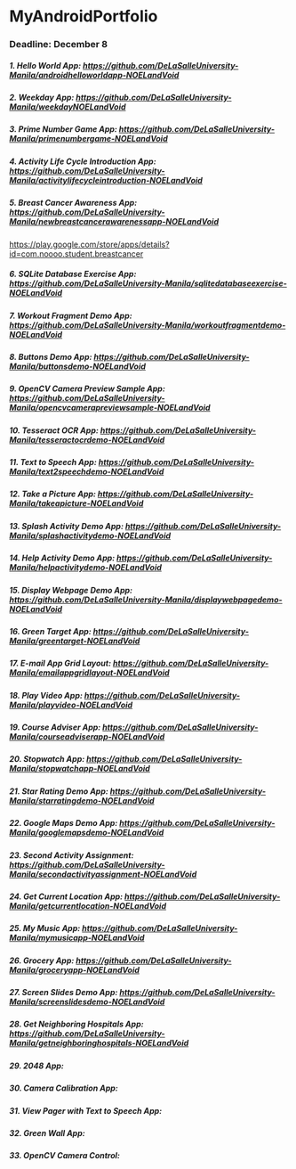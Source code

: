 # MyAndroidPortfolio
### Deadline: December 8
##### 1. Hello World App: https://github.com/DeLaSalleUniversity-Manila/androidhelloworldapp-NOELandVoid
##### 2. Weekday App: https://github.com/DeLaSalleUniversity-Manila/weekdayNOELandVoid
##### 3. Prime Number Game App: https://github.com/DeLaSalleUniversity-Manila/primenumbergame-NOELandVoid
##### 4. Activity Life Cycle Introduction App: https://github.com/DeLaSalleUniversity-Manila/activitylifecycleintroduction-NOELandVoid
##### 5. Breast Cancer Awareness App: https://github.com/DeLaSalleUniversity-Manila/newbreastcancerawarenessapp-NOELandVoid
https://play.google.com/store/apps/details?id=com.noooo.student.breastcancer
##### 6. SQLite Database Exercise App: https://github.com/DeLaSalleUniversity-Manila/sqlitedatabaseexercise-NOELandVoid
##### 7. Workout Fragment Demo App: https://github.com/DeLaSalleUniversity-Manila/workoutfragmentdemo-NOELandVoid
##### 8. Buttons Demo App: https://github.com/DeLaSalleUniversity-Manila/buttonsdemo-NOELandVoid
##### 9. OpenCV Camera Preview Sample App: https://github.com/DeLaSalleUniversity-Manila/opencvcamerapreviewsample-NOELandVoid
##### 10. Tesseract OCR App: https://github.com/DeLaSalleUniversity-Manila/tesseractocrdemo-NOELandVoid
##### 11. Text to Speech App: https://github.com/DeLaSalleUniversity-Manila/text2speechdemo-NOELandVoid
##### 12. Take a Picture App: https://github.com/DeLaSalleUniversity-Manila/takeapicture-NOELandVoid
##### 13. Splash Activity Demo App: https://github.com/DeLaSalleUniversity-Manila/splashactivitydemo-NOELandVoid
##### 14. Help Activity Demo App: https://github.com/DeLaSalleUniversity-Manila/helpactivitydemo-NOELandVoid
##### 15. Display Webpage Demo App: https://github.com/DeLaSalleUniversity-Manila/displaywebpagedemo-NOELandVoid
##### 16. Green Target App: https://github.com/DeLaSalleUniversity-Manila/greentarget-NOELandVoid
##### 17. E-mail App Grid Layout: https://github.com/DeLaSalleUniversity-Manila/emailappgridlayout-NOELandVoid
##### 18. Play Video App: https://github.com/DeLaSalleUniversity-Manila/playvideo-NOELandVoid
##### 19. Course Adviser App: https://github.com/DeLaSalleUniversity-Manila/courseadviserapp-NOELandVoid
##### 20. Stopwatch App: https://github.com/DeLaSalleUniversity-Manila/stopwatchapp-NOELandVoid
##### 21. Star Rating Demo App: https://github.com/DeLaSalleUniversity-Manila/starratingdemo-NOELandVoid
##### 22. Google Maps Demo App: https://github.com/DeLaSalleUniversity-Manila/googlemapsdemo-NOELandVoid
##### 23. Second Activity Assignment: https://github.com/DeLaSalleUniversity-Manila/secondactivityassignment-NOELandVoid
##### 24. Get Current Location App: https://github.com/DeLaSalleUniversity-Manila/getcurrentlocation-NOELandVoid
##### 25. My Music App: https://github.com/DeLaSalleUniversity-Manila/mymusicapp-NOELandVoid
##### 26. Grocery App: https://github.com/DeLaSalleUniversity-Manila/groceryapp-NOELandVoid
##### 27. Screen Slides Demo App: https://github.com/DeLaSalleUniversity-Manila/screenslidesdemo-NOELandVoid
##### 28. Get Neighboring Hospitals App: https://github.com/DeLaSalleUniversity-Manila/getneighboringhospitals-NOELandVoid
##### 29. 2048 App:
##### 30. Camera Calibration App:
##### 31. View Pager with Text to Speech App:
##### 32. Green Wall App:
##### 33. OpenCV Camera Control: 
